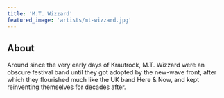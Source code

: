 ```yaml
---
title: 'M.T. Wizzard'
featured_image: 'artists/mt-wizzard.jpg'
---
```


## About

Around since the very early days of Krautrock, M.T. Wizzard were an obscure festival band until they got adopted by the new-wave front, after which they flourished much like the UK band Here & Now, and kept reinventing themselves for decades after.
